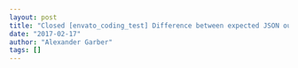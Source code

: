 ```yaml
---
layout: post
title: "Closed [envato_coding_test] Difference between expected JSON output and actual"
date: "2017-02-17"
author: "Alexander Garber"
tags: []
---
```


<br>